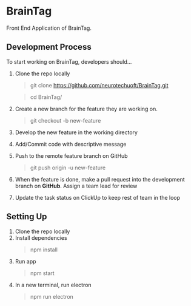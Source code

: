 # BrainTag
Front End Application of BrainTag.

## Development Process
To start working on BrainTag, developers should...
1. Clone the repo locally 
    > git clone https://github.com/neurotechuoft/BrainTag.git
    
    > cd BrainTag/
2. Create a new branch for the feature they are working on.
    > git checkout -b new-feature
3. Develop the new feature in the working directory
4. Add/Commit code with descriptive message
5. Push to the remote feature branch on GitHub
    > git push origin -u new-feature
6. When the feature is done, make a pull request into the development branch on **GitHub**. Assign a team lead for review
7. Update the task status on ClickUp to keep rest of team in the loop

## Setting Up
1. Clone the repo locally 
2. Install dependencies 
    > npm install 
3. Run app
    > npm start
4. In a new terminal, run electron
    > npm run electron